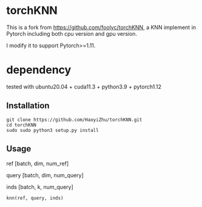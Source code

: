 # torchKNN
This is a fork from https://github.com/foolyc/torchKNN, a KNN implement in Pytorch including both cpu version and gpu version.

I modify it to support Pytorch>=1.11.

# dependency

tested with ubuntu20.04 + cuda11.3 + python3.9 + pytorch1.12

## Installation
```
git clone https://github.com/HaoyiZhu/torchKNN.git
cd torchKNN
sudo sudo python3 setup.py install
```

## Usage

ref [batch, dim, num_ref]

query [batch, dim, num_query]

inds [batch, k, num_query]

```
knn(ref, query, inds)
```